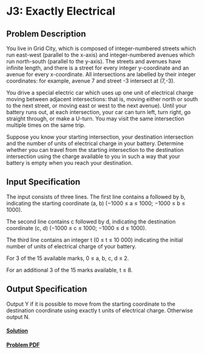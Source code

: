 # J3: Exactly Electrical

## Problem Description
You live in Grid City, which is composed of integer-numbered streets which run east-west (parallel
to the x-axis) and integer-numbered avenues which run north-south (parallel to the y-axis). The
streets and avenues have infinite length, and there is a street for every integer y-coordinate and
an avenue for every x-coordinate. All intersections are labelled by their integer coordinates: for
example, avenue 7 and street -3 intersect at (7,-3).

You drive a special electric car which uses up one unit of electrical charge moving between adjacent
intersections: that is, moving either north or south to the next street, or moving east or west to the
next avenue). Until your battery runs out, at each intersection, your car can turn left, turn right,
go straight through, or make a U-turn. You may visit the same intersection multiple times on the
same trip.

Suppose you know your starting intersection, your destination intersection and the number of units
of electrical charge in your battery. Determine whether you can travel from the starting intersection
to the destination intersection using the charge available to you in such a way that your battery is
empty when you reach your destination.

## Input Specification
The input consists of three lines. The first line contains a followed by b, indicating the starting
coordinate (a, b) (−1000 ≤ a ≤ 1000; −1000 ≤ b ≤ 1000).

The second line contains c followed by d, indicating the destination coordinate (c, d) (−1000 ≤
c ≤ 1000; −1000 ≤ d ≤ 1000).

The third line contains an integer t (0 ≤ t ≤ 10 000) indicating the initial number of units of
electrical charge of your battery.

For 3 of the 15 available marks, 0 ≤ a, b, c, d ≤ 2.

For an additional 3 of the 15 marks available, t ≤ 8.

## Output Specification
Output Y if it is possible to move from the starting coordinate to the destination coordinate using
exactly t units of electrical charge. Otherwise output N.

#### [Solution](./main.py)
#### [Problem PDF](https://cemc.uwaterloo.ca/contests/computing/2017/stage%201/juniorEF.pdf)